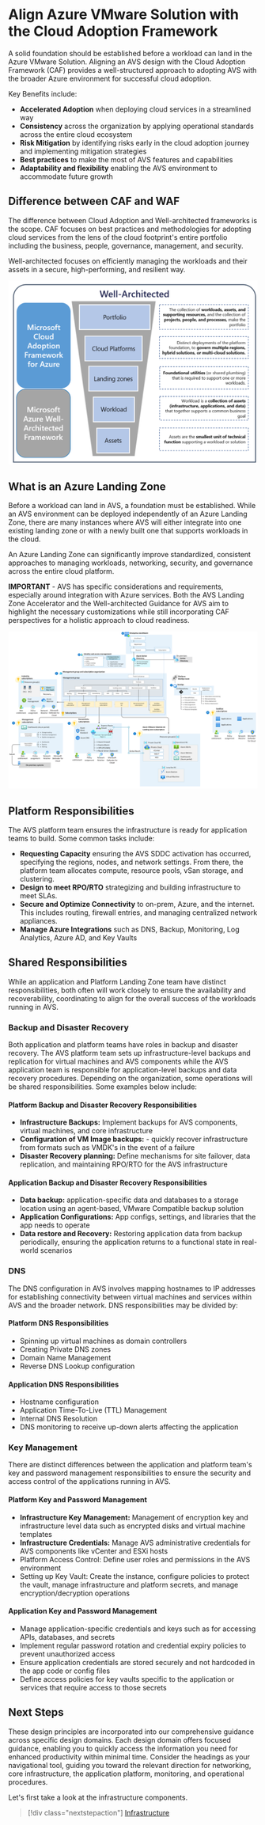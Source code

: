 # Align Azure VMware Solution with the Cloud Adoption Framework 
A solid foundation should be established before a workload can land in the Azure VMware Solution. Aligning an AVS design with the Cloud Adoption Framework (CAF) provides a well-structured approach to adopting AVS with the broader Azure environment for 
successful cloud adoption. 

Key Benefits include:

- **Accelerated Adoption** when deploying cloud services in a streamlined way 
- **Consistency** across the organization by applying operational standards across the entire cloud ecosystem
- **Risk Mitigation** by identifying risks early in the cloud adoption journey and implementing mitigation strategies
- **Best practices** to make the most of AVS features and capabilities
- **Adaptability and flexibility** enabling the AVS environment to accommodate future growth

## Difference between CAF and WAF
The difference between Cloud Adoption and Well-architected frameworks is the scope. CAF focuses on best practices and methodologies for adopting cloud services from the lens of the cloud footprint's entire portfolio including the business, people, governance, management, and security. 

Well-architected focuses on efficiently managing the workloads and their assets in a secure, high-performing, and resilient way. 

![figure1](images/caf-waf.png) 


## What is an Azure Landing Zone 

Before a workload can land in AVS, a foundation must be established. While an AVS environment can be deployed independently of an Azure Landing Zone, there are many instances where AVS will either integrate into one existing landing zone or with a newly built one that supports workloads in  the cloud. 

An Azure Landing Zone can significantly improve  standardized, consistent approaches to managing workloads, networking, security, and governance across the entire cloud platform. 

**IMPORTANT** - AVS has specific considerations and requirements, especially around integration with Azure services. Both the AVS Landing Zone Accelerator and the Well-architected Guidance for AVS aim to highlight the necessary customizations
while still incorporating CAF perspectives for a holistic approach to cloud readiness. 

![figure1](images/azure-vmware-eslz-architecture.png) 

## Platform Responsibilities 

The AVS platform team ensures the infrastructure is ready for application teams to build. Some common tasks include:

- **Requesting Capacity** ensuring the AVS SDDC activation has occurred, specifying the regions, nodes, and network settings.  From there, the platform team allocates compute, resource pools, vSan storage, and clustering.
- **Design to meet RPO/RTO** strategizing and building infrastructure to meet SLAs.
- **Secure and Optimize Connectivity** to on-prem, Azure, and the internet. This includes routing, firewall entries, and managing centralized network appliances.
- **Manage Azure Integrations** such as DNS, Backup, Monitoring, Log Analytics, Azure AD, and Key Vaults 

## Shared Responsibilities 
While an application and Platform Landing Zone team have distinct responsibilities, both often will work closely to ensure the availability and recoverability, coordinating to align for the overall success of the workloads running in AVS. 


### Backup and Disaster Recovery

Both application and platform teams have roles in backup and disaster recovery. The AVS platform team sets up infrastructure-level backups and replication for virtual machines and AVS components while the AVS application team is responsible for application-level backups and data recovery procedures. Depending on the organization, some operations will be shared responsibilities. Some examples below include:

#### Platform Backup and Disaster Recovery Responsibilities
- **Infrastructure Backups:** Implement backups for AVS components, virtual machines, and core infrastructure
- **Configuration of VM Image backups:** - quickly recover infrastructure from formats such as VMDK's in the event of a failure
- **Disaster Recovery planning:** Define mechanisms for site failover, data replication, and maintaining RPO/RTO for the AVS infrastructure 

#### Application Backup and Disaster Recovery Responsibilities
- **Data backup:** application-specific data and databases to a storage location using an agent-based, VMware Compatible backup solution
- **Application Configurations:** App configs, settings, and libraries that the app needs to operate
- **Data restore and Recovery:** Restoring application data from backup periodically, ensuring the application returns to a functional state in real-world scenarios

### DNS 

The DNS configuration in AVS involves mapping hostnames to IP addresses for establishing connectivity between virtual machines and services within  AVS and the broader network. DNS responsibilities may be divided by:

#### Platform DNS Responsibilities
- Spinning up virtual machines as domain controllers
- Creating Private DNS zones
- Domain Name Management
- Reverse DNS Lookup configuration 

#### Application DNS Responsibilities
- Hostname configuration
- Application Time-To-Live (TTL) Management
- Internal DNS Resolution
- DNS monitoring to receive up-down alerts affecting the application

### Key Management 

There are distinct differences between the application and platform team's key and password management responsibilities to ensure the security and access control of the applications running in AVS.

#### **Platform Key and Password Management**
- **Infrastructure Key Management:** Management of encryption key and infrastructure level data such as encrypted disks and virtual machine templates
- **Infrastructure Credentials:** Manage AVS administrative credentials for AVS components like vCenter and ESXi hosts
- Platform Access Control: Define user roles and permissions in the AVS environment
- Setting up Key Vault: Create the instance, configure policies to protect the vault, manage infrastructure and platform secrets, and manage encryption/decryption operations

#### **Application Key and Password Management**
- Manage application-specific credentials and keys such as for accessing APIs, databases, and secrets
- Implement regular password rotation and credential expiry policies to prevent unauthorized access
- Ensure application credentials are stored securely and not hardcoded in the app code or config files
- Define access policies for key vaults specific to the application or services that require access to those secrets


## Next Steps 

These design principles are incorporated into our comprehensive guidance across specific design domains. Each design domain offers focused guidance, enabling you to quickly access the information you need for enhanced productivity within minimal time. Consider the headings as your navigational tool, guiding you toward the relevant direction for networking, core infrastructure, the application platform, monitoring, and operational procedures.

Let's first take a look at the infrastructure components.

> [!div class="nextstepaction"]
> [Infrastructure](./infrastructure.md)
